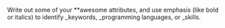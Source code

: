 Write out some of your **awesome attributes, and use emphasis (like bold or italics) to identify _keywords, _programming languages, or _skills. 

